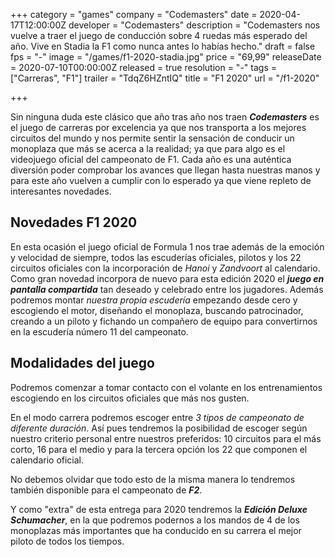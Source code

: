 +++
category = "games"
company = "Codemasters"
date = 2020-04-17T12:00:00Z
developer = "Codemasters"
description = "Codemasters nos vuelve a traer el juego de conducción sobre 4 ruedas más esperado del año. Vive en Stadia la F1 como nunca antes lo habías hecho."
draft = false
fps = "-"
image = "/games/f1-2020-stadia.jpg"
price = "69,99"
releaseDate = 2020-07-10T00:00:00Z
released = true
resolution = "-"
tags = ["Carreras", "F1"]
trailer = "TdqZ6HZntIQ"
title = "F1 2020"
url = "/f1-2020"

+++

Sin ninguna duda este clásico que año tras año nos traen ***Codemasters*** es el juego de carreras por excelencia ya que nos transporta a los mejores circuitos del mundo y nos permite sentir la sensación de conducir un monoplaza que más se acerca a la realidad; ya que para algo es el videojuego oficial del campeonato de F1. Cada año es una auténtica diversión poder comprobar los avances que llegan hasta nuestras manos y para este año vuelven a cumplir con lo esperado ya que viene repleto de interesantes novedades.

## Novedades F1 2020

En esta ocasión el juego oficial de Formula 1 nos trae además de la emoción y velocidad de siempre, todos las escuderías oficiales, pilotos y los 22 circuitos oficiales con la incorporación de _Hanoi_ y _Zandvoort_ al calendario.
Como gran novedad incorpora de nuevo para esta edición 2020 el ***juego en pantalla compartida*** tan deseado y celebrado entre los jugadores.
Además podremos montar _nuestra propia escudería_ empezando desde cero y escogiendo el motor, diseñando el monoplaza, buscando patrocinador, creando a un piloto y fichando un compañero de equipo para convertirnos en la escudería número 11 del campeonato.

## Modalidades del juego

Podremos comenzar a tomar contacto con el volante en los entrenamientos escogiendo en los circuitos oficiales que más nos gusten.

En el modo carrera podremos escoger entre _3 tipos de campeonato de diferente duración_. Así pues tendremos la posibilidad de escoger según nuestro criterio personal entre nuestros preferidos: 10 circuitos para el más corto, 16 para el medio y para la tercera opción los 22 que componen el calendario oficial.

No debemos olvidar que todo esto de la misma manera lo tendremos también disponible para el campeonato de ***F2***.

Y como "extra" de esta entrega para 2020 tendremos la ***Edición Deluxe Schumacher***, en la que podremos podernos a los mandos de 4 de los monoplazas más importantes que ha conducido en su carrera el mejor piloto de todos los tiempos.